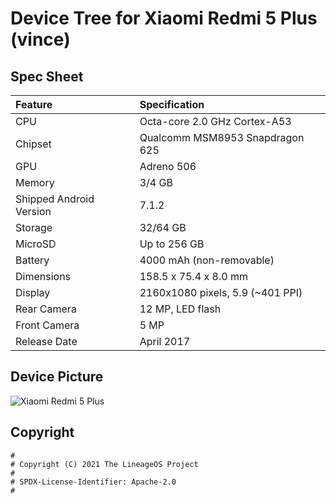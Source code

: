 # Device Tree for Xiaomi Redmi 5 Plus (vince)

## Spec Sheet

| Feature                 | Specification                     |
| :---------------------- | :-------------------------------- |
| CPU                     | Octa-core 2.0 GHz Cortex-A53      |
| Chipset                 | Qualcomm MSM8953 Snapdragon 625   |
| GPU                     | Adreno 506                        |
| Memory                  | 3/4 GB                            |
| Shipped Android Version | 7.1.2                             |
| Storage                 | 32/64 GB                          |
| MicroSD                 | Up to 256 GB                      |
| Battery                 | 4000 mAh (non-removable)          |
| Dimensions              | 158.5 x 75.4 x 8.0 mm             |
| Display                 | 2160x1080 pixels, 5.9 (~401 PPI)  |
| Rear Camera             | 12 MP, LED flash                  |
| Front Camera            | 5 MP                              |
| Release Date            | April 2017                        |

## Device Picture

![Xiaomi Redmi 5 Plus](https://i.imgur.com/2FYdLQK.jpg "Xiaomi Redmi 5 Plus")

## Copyright
```
#
# Copyright (C) 2021 The LineageOS Project
#
# SPDX-License-Identifier: Apache-2.0
#
